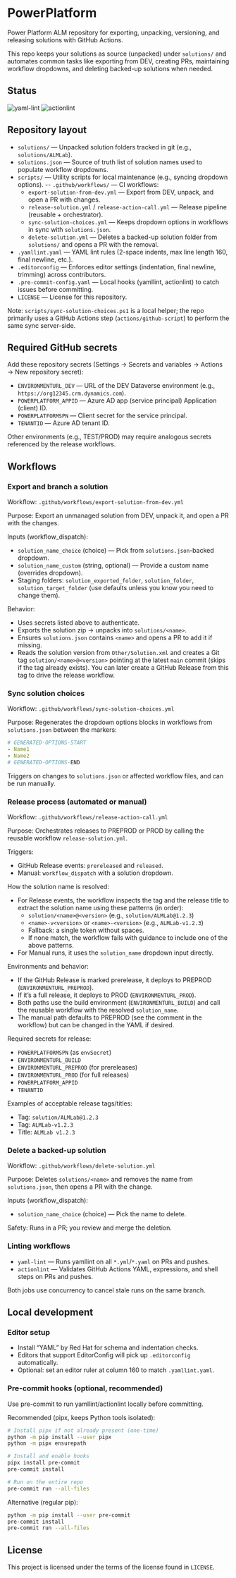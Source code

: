 # PowerPlatform

Power Platform ALM repository for exporting, unpacking, versioning, and releasing solutions with GitHub Actions.

This repo keeps your solutions as source (unpacked) under `solutions/` and automates common tasks like exporting from DEV, creating PRs, maintaining workflow dropdowns, and deleting backed-up solutions when needed.

## Status

![yaml-lint](https://github.com/PhillyUrbs/PowerPlatform/actions/workflows/yaml-lint.yml/badge.svg)
![actionlint](https://github.com/PhillyUrbs/PowerPlatform/actions/workflows/actionlint.yml/badge.svg)

## Repository layout

- `solutions/` — Unpacked solution folders tracked in git (e.g., `solutions/ALMLab`).
- `solutions.json` — Source of truth list of solution names used to populate workflow dropdowns.
- `scripts/` — Utility scripts for local maintenance (e.g., syncing dropdown options).
-- `.github/workflows/` — CI workflows:
  - `export-solution-from-dev.yml` — Export from DEV, unpack, and open a PR with changes.
  - `release-solution.yml` / `release-action-call.yml` — Release pipeline (reusable + orchestrator).
  - `sync-solution-choices.yml` — Keeps dropdown options in workflows in sync with `solutions.json`.
  - `delete-solution.yml` — Deletes a backed-up solution folder from `solutions/` and opens a PR with the removal.
- `.yamllint.yaml` — YAML lint rules (2-space indents, max line length 160, final newline, etc.).
- `.editorconfig` — Enforces editor settings (indentation, final newline, trimming) across contributors.
- `.pre-commit-config.yaml` — Local hooks (yamllint, actionlint) to catch issues before committing.
- `LICENSE` — License for this repository.

Note: `scripts/sync-solution-choices.ps1` is a local helper; the repo primarily uses a GitHub Actions step (`actions/github-script`) to perform the same sync server-side.

## Required GitHub secrets

Add these repository secrets (Settings → Secrets and variables → Actions → New repository secret):

- `ENVIRONMENTURL_DEV` — URL of the DEV Dataverse environment (e.g., `https://org12345.crm.dynamics.com`).
- `POWERPLATFORM_APPID` — Azure AD app (service principal) Application (client) ID.
- `POWERPLATFORMSPN` — Client secret for the service principal.
- `TENANTID` — Azure AD tenant ID.

Other environments (e.g., TEST/PROD) may require analogous secrets referenced by the release workflows.

## Workflows

### Export and branch a solution

Workflow: `.github/workflows/export-solution-from-dev.yml`

Purpose: Export an unmanaged solution from DEV, unpack it, and open a PR with the changes.

Inputs (workflow_dispatch):

- `solution_name_choice` (choice) — Pick from `solutions.json`-backed dropdown.
- `solution_name_custom` (string, optional) — Provide a custom name (overrides dropdown).
- Staging folders: `solution_exported_folder`, `solution_folder`, `solution_target_folder` (use defaults unless you know you need to change them).

Behavior:

- Uses secrets listed above to authenticate.
- Exports the solution zip → unpacks into `solutions/<name>`.
- Ensures `solutions.json` contains `<name>` and opens a PR to add it if missing.
- Reads the solution version from `Other/Solution.xml` and creates a Git tag
  `solution/<name>@<version>` pointing at the latest `main` commit (skips if the
  tag already exists). You can later create a GitHub Release from this tag to
  drive the release workflow.

### Sync solution choices

Workflow: `.github/workflows/sync-solution-choices.yml`

Purpose: Regenerates the dropdown options blocks in workflows from `solutions.json` between the markers:

```yaml
# GENERATED-OPTIONS-START
- Name1
- Name2
# GENERATED-OPTIONS-END
```

Triggers on changes to `solutions.json` or affected workflow files, and can be run manually.

### Release process (automated or manual)

Workflow: `.github/workflows/release-action-call.yml`

Purpose: Orchestrates releases to PREPROD or PROD by calling the reusable workflow `release-solution.yml`.

Triggers:

- GitHub Release events: `prereleased` and `released`.
- Manual: `workflow_dispatch` with a solution dropdown.

How the solution name is resolved:

- For Release events, the workflow inspects the tag and the release title to extract the solution name using these patterns (in order):
  - `solution/<name>@<version>` (e.g., `solution/ALMLab@1.2.3`)
  - `<name>-v<version>` or `<name>-<version>` (e.g., `ALMLab-v1.2.3`)
  - Fallback: a single token without spaces.
  - If none match, the workflow fails with guidance to include one of the above patterns.
- For Manual runs, it uses the `solution_name` dropdown input directly.

Environments and behavior:

- If the GitHub Release is marked prerelease, it deploys to PREPROD (`ENVIRONMENTURL_PREPROD`).
- If it’s a full release, it deploys to PROD (`ENVIRONMENTURL_PROD`).
- Both paths use the build environment (`ENVIRONMENTURL_BUILD`) and call the reusable workflow with the resolved `solution_name`.
- The manual path defaults to PREPROD (see the comment in the workflow) but can be changed in the YAML if desired.

Required secrets for release:

- `POWERPLATFORMSPN` (as `envSecret`)
- `ENVIRONMENTURL_BUILD`
- `ENVIRONMENTURL_PREPROD` (for prereleases)
- `ENVIRONMENTURL_PROD` (for full releases)
- `POWERPLATFORM_APPID`
- `TENANTID`

Examples of acceptable release tags/titles:

- Tag: `solution/ALMLab@1.2.3`
- Tag: `ALMLab-v1.2.3`
- Title: `ALMLab v1.2.3`

### Delete a backed-up solution

Workflow: `.github/workflows/delete-solution.yml`

Purpose: Deletes `solutions/<name>` and removes the name from `solutions.json`, then opens a PR with the change.

Inputs (workflow_dispatch):

- `solution_name_choice` (choice) — Pick the name to delete.

Safety: Runs in a PR; you review and merge the deletion.

### Linting workflows

- `yaml-lint` — Runs yamllint on all `*.yml`/`*.yaml` on PRs and pushes.
- `actionlint` — Validates GitHub Actions YAML, expressions, and shell steps on PRs and pushes.

Both jobs use concurrency to cancel stale runs on the same branch.

## Local development

### Editor setup

- Install “YAML” by Red Hat for schema and indentation checks.
- Editors that support EditorConfig will pick up `.editorconfig` automatically.
- Optional: set an editor ruler at column 160 to match `.yamllint.yaml`.

### Pre-commit hooks (optional, recommended)

Use pre-commit to run yamllint/actionlint locally before committing.

Recommended (pipx, keeps Python tools isolated):

```bash
# Install pipx if not already present (one-time)
python -m pip install --user pipx
python -m pipx ensurepath

# Install and enable hooks
pipx install pre-commit
pre-commit install

# Run on the entire repo
pre-commit run --all-files
```

Alternative (regular pip):

```bash
python -m pip install --user pre-commit
pre-commit install
pre-commit run --all-files
```

## License

This project is licensed under the terms of the license found in `LICENSE`.
